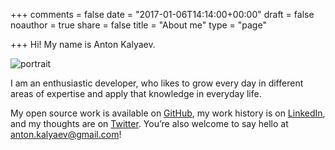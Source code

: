 +++
comments = false
date = "2017-01-06T14:14:00+00:00"
draft = false
noauthor = true
share = false
title = "About me"
type = "page"

+++
Hi! My name is Anton Kalyaev.

<img id="portrait" src="/images/pic.jpeg" alt="portrait"/>

I am an enthusiastic developer, who likes to grow every day in different areas
of expertise and apply that knowledge in everyday life.

My open source work is available on [GitHub](https://github.com/akalyaev/), my
work history is on [LinkedIn](http://www.linkedin.com/in/anton-kalyaev), and my
thoughts are on [Twitter](https://twitter.com/AntonKalyaev). You’re also
welcome to say hello at <anton.kalyaev@gmail.com>!
